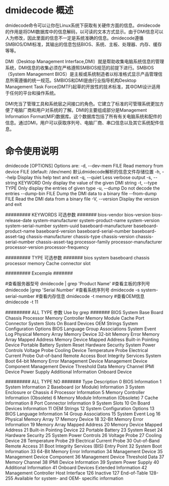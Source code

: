 # dmidecode 概述
dmidecode命令可以让你在Linux系统下获取有关硬件方面的信息。dmidecode的作用是将DMI数据库中的信息解码，以可读的文本方式显示。由于DMI信息可以人为修改，因此里面的信息不一定是系统准确的信息。dmidecode遵循SMBIOS/DMI标准，其输出的信息包括BIOS、系统、主板、处理器、内存、缓存等等。

DMI（Desktop Management Interface,DMI）就是帮助收集电脑系统信息的管理系统，DMI信息的收集必须在严格遵照SMBIOS规范的前提下进行。SMBIOS（System Management BIOS）是主板或系统制造者以标准格式显示产品管理信息所需遵循的统一规范。SMBIOS和DMI是由行业指导机构Desktop Management Task Force(DMTF)起草的开放性的技术标准，其中DMI设计适用于任何的平台和操作系统。

DMI充当了管理工具和系统层之间接口的角色。它建立了标准的可管理系统更加方便了电脑厂商和用户对系统的了解。DMI的主要组成部分是Management Information Format(MIF)数据库。这个数据库包括了所有有关电脑系统和配件的信息。通过DMI，用户可以获取序列号、电脑厂商、串口信息以及其它系统配件信息。

# 命令使用说明 
dmidecode [OPTIONS]
 Options are:
 -d, --dev-mem FILE     Read memory from device FILE (default: /dev/mem) 默认dmidecode解析的信息文件存储位置
 -h, --help             Display this help text and exit
 -q, --quiet            Less verbose output
 -s, --string KEYWORD   Only display the value of the given DMI string
 -t, --type TYPE        Only display the entries of given type
 -u, --dump             Do not decode the entries
     --dump-bin FILE    Dump the DMI data to a binary file
     --from-dump FILE   Read the DMI data from a binary file
 -V, --version          Display the version and exit


######### KEYWORDS 可选参数 #######
bios-vendor
bios-version
bios-release-date
system-manufacturer
system-product-name
system-version
system-serial-number
system-uuid
baseboard-manufacturer
baseboard-product-name
baseboard-version
baseboard-serial-number
baseboard-asset-tag
chassis-manufacturer
chassis-type
chassis-version
chassis-serial-number
chassis-asset-tag
processor-family
processor-manufacturer
processor-version
processor-frequency


######### TYPE 可选参数 #######
bios
system
baseboard
chassis
processor
memory
Cache
connector
slot


######### Excemple #######

#查看服务器型号
dmidecode | grep 'Product Name'
#查看主板的序列号
dmidecode |grep 'Serial Number'
#查看系统序列号
dmidecode -s system-serial-number
#查看内存信息
dmidecode -t memory
#查看OEM信息
dmidecode -t 11


######### ALL TYPE 参数 Use by grep #######
BIOS
System
Base Board
Chassis
Processor
Memory Controller
Memory Module
Cache
Port Connector
System Slots
On Board Devices
OEM Strings
System Configuration Options
BIOS Language
Group Associations
System Event Log
Physical Memory Array
Memory Device
32-bit Memory Error
Memory Array Mapped Address
Memory Device Mapped Address
Built-in Pointing Device
Portable Battery
System Reset
Hardware Security
System Power Controls
Voltage Probe
Cooling Device
Temperature Probe
Electrical Current Probe
Out-of-band Remote Access
Boot Integrity Services
System Boot
64-bit Memory Error
Management Device
Management Device Component
Management Device Threshold Data
Memory Channel
IPMI Device
Power Supply
Additional Information
Onboard Device


######### ALL TYPE NO #######
Type	Description
0	BIOS Information
1	System Information
2	Baseboard (or Module) Information
3	System Enclosure or Chassis
4	Processor Information
5	Memory Controller Information (Obsolete)
6	Memory Module Information (Obsolete)
7	Cache Information
8	Port Connector Information
9	System Slots
10	On Board Devices Information
11	OEM Strings
12	System Configuration Options
13	BIOS Language Information
14	Group Associations
15	System Event Log
16	Physical Memory Array
17	Memory Device
18	32-Bit Memory Error Information
19	Memory Array Mapped Address
20	Memory Device Mapped Address
21	Built-in Pointing Device
22	Portable Battery
23	System Reset
24	Hardware Security
25	System Power Controls
26	Voltage Probe
27	Cooling Device
28	Temperature Probe
29	Electrical Current Probe
30	Out-of-Band Remote Access
31	Boot Integrity Services (BIS) Entry Point
32	System Boot Information
33	64-Bit Memory Error Information
34	Management Device
35	Management Device Component
36	Management Device Threshold Data
37	Memory Channel
38	IPMI Device Information
39	System Power Supply
40	Additional Information
41	Onboard Devices Extended Information
42	Management Controller Host Interface
126	Inactive
127	End-of-Table
128-255	Available for system- and OEM- specific information
